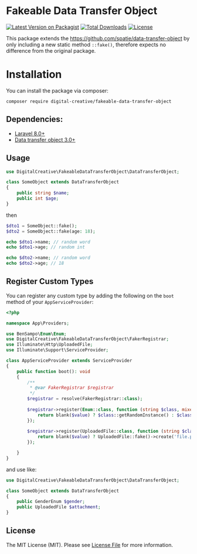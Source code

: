 # Fakeable Data Transfer Object

[![Latest Version on Packagist](https://img.shields.io/packagist/v/digital-creative/fakeable-data-transfer-object)](https://packagist.org/packages/digital-creative/fakeable-data-transfer-object)
[![Total Downloads](https://img.shields.io/packagist/dt/digital-creative/fakeable-data-transfer-object)](https://packagist.org/packages/digital-creative/fakeable-data-transfer-object)
[![License](https://img.shields.io/packagist/l/digital-creative/fakeable-data-transfer-object)](https://github.com/dcasia/fakeable-data-transfer-object/blob/master/LICENSE)

This package extends the https://github.com/spatie/data-transfer-object by only including a new static method `::fake()`, therefore expects no difference from the original package.

# Installation

You can install the package via composer:

```
composer require digital-creative/fakeable-data-transfer-object
```

## Dependencies:

* [Laravel 8.0+](https://github.com/laravel/laravel)
* [Data transfer object 3.0+](https://github.com/spatie/data-transfer-object)

## Usage

```php
use DigitalCreative\FakeableDataTransferObject\DataTransferObject;

class SomeObject extends DataTransferObject
{
    public string $name;
    public int $age;
}
```

then

```php
$dto1 = SomeObject::fake();
$dto2 = SomeObject::fake(age: 18);

echo $dto1->name; // random word
echo $dto1->age; // random int

echo $dto2->name; // random word
echo $dto2->age; // 18
```

## Register Custom Types

You can register any custom type by adding the following on the `boot` method of your `AppServiceProvider`:

```php
<?php

namespace App\Providers;

use BenSampo\Enum\Enum;
use DigitalCreative\FakeableDataTransferObject\FakerRegistrar;
use Illuminate\Http\UploadedFile;
use Illuminate\Support\ServiceProvider;

class AppServiceProvider extends ServiceProvider
{
    public function boot(): void
    {
        /**
         * @var FakerRegistrar $registrar
         */
        $registrar = resolve(FakerRegistrar::class);
      
        $registrar->register(Enum::class, function (string $class, mixed $value = null) {
            return blank($value) ? $class::getRandomInstance() : $class::fromValue($value);
        });
        
        $registrar->register(UploadedFile::class, function (string $class, mixed $value = null) {
            return blank($value) ? UploadedFile::fake()->create('file.png') : $value;
        });

    }
}
```

and use like:

```php
use DigitalCreative\FakeableDataTransferObject\DataTransferObject;

class SomeObject extends DataTransferObject
{
    public GenderEnum $gender;
    public UploadedFile $attachment;
}
```

## License

The MIT License (MIT). Please see [License File](https://raw.githubusercontent.com/dcasia/fakeable-data-transfer-object/master/LICENSE) for more information.

